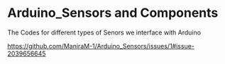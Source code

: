 # Arduino_Sensors and Components
The Codes for different types of Senors we interface with Arduino

https://github.com/ManiraM-1/Arduino_Sensors/issues/1#issue-2039656645
